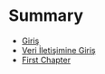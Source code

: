# Summary

* [Giriş](readme.md)
* [Veri İletişimine Giriş](HAFTA2.md)
* [First Chapter](chapter1.md)

